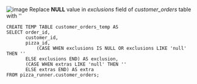 ![image](https://user-images.githubusercontent.com/89729029/134155211-868b46d2-e1fb-49e7-bbd9-e8b8f2cd5ac6.png)
Replace __NULL__ value in *exclusions* field of *customer_orders* table with ''
```
CREATE TEMP TABLE customer_orders_temp AS
SELECT order_id, 
       customer_id, 
       pizza_id, 
		   (CASE WHEN exclusions IS NULL OR exclusions LIKE 'null' THEN '' 
       ELSE exclusions END) AS exclusion,
       (CASE WHEN extras LIKE 'null' THEN '' 
       ELSE extras END) AS extra
FROM pizza_runner.customer_orders;
```
